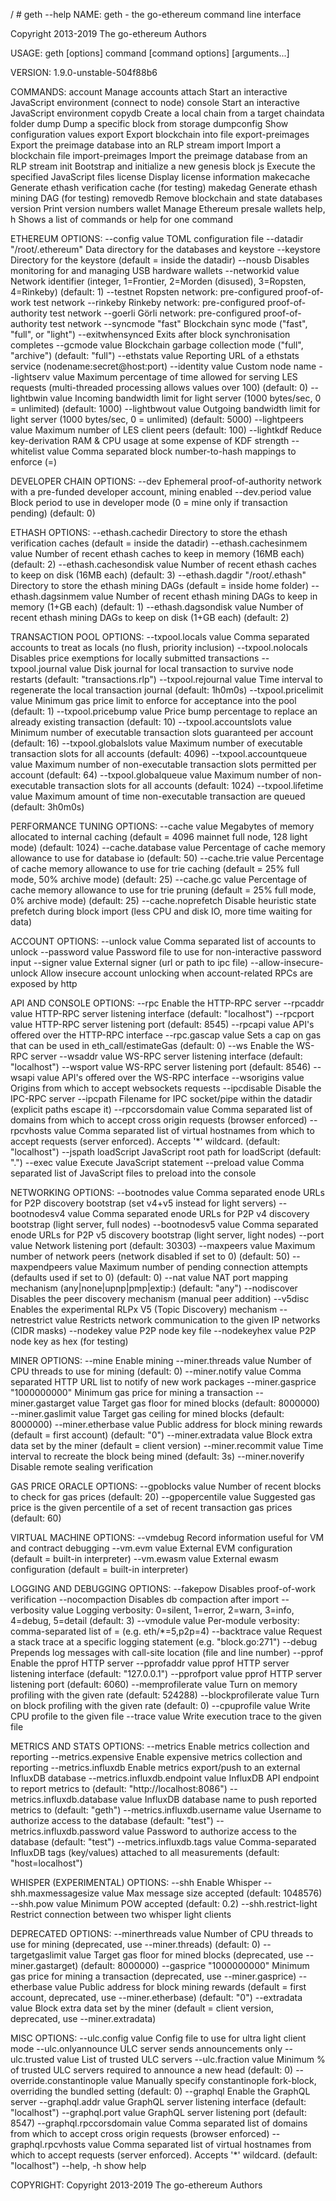 / # geth --help
NAME:
   geth - the go-ethereum command line interface

   Copyright 2013-2019 The go-ethereum Authors

USAGE:
   geth [options] command [command options] [arguments...]

VERSION:
   1.9.0-unstable-504f88b6

COMMANDS:
   account           Manage accounts
   attach            Start an interactive JavaScript environment (connect to node)
   console           Start an interactive JavaScript environment
   copydb            Create a local chain from a target chaindata folder
   dump              Dump a specific block from storage
   dumpconfig        Show configuration values
   export            Export blockchain into file
   export-preimages  Export the preimage database into an RLP stream
   import            Import a blockchain file
   import-preimages  Import the preimage database from an RLP stream
   init              Bootstrap and initialize a new genesis block
   js                Execute the specified JavaScript files
   license           Display license information
   makecache         Generate ethash verification cache (for testing)
   makedag           Generate ethash mining DAG (for testing)
   removedb          Remove blockchain and state databases
   version           Print version numbers
   wallet            Manage Ethereum presale wallets
   help, h           Shows a list of commands or help for one command

ETHEREUM OPTIONS:
  --config value               TOML configuration file
  --datadir "/root/.ethereum"  Data directory for the databases and keystore
  --keystore                   Directory for the keystore (default = inside the datadir)
  --nousb                      Disables monitoring for and managing USB hardware wallets
  --networkid value            Network identifier (integer, 1=Frontier, 2=Morden (disused), 3=Ropsten, 4=Rinkeby) (default: 1)
  --testnet                    Ropsten network: pre-configured proof-of-work test network
  --rinkeby                    Rinkeby network: pre-configured proof-of-authority test network
  --goerli                     Görli network: pre-configured proof-of-authority test network
  --syncmode "fast"            Blockchain sync mode ("fast", "full", or "light")
  --exitwhensynced             Exits after block synchronisation completes
  --gcmode value               Blockchain garbage collection mode ("full", "archive") (default: "full")
  --ethstats value             Reporting URL of a ethstats service (nodename:secret@host:port)
  --identity value             Custom node name
  --lightserv value            Maximum percentage of time allowed for serving LES requests (multi-threaded processing allows values over 100) (default: 0)
  --lightbwin value            Incoming bandwidth limit for light server (1000 bytes/sec, 0 = unlimited) (default: 1000)
  --lightbwout value           Outgoing bandwidth limit for light server (1000 bytes/sec, 0 = unlimited) (default: 5000)
  --lightpeers value           Maximum number of LES client peers (default: 100)
  --lightkdf                   Reduce key-derivation RAM & CPU usage at some expense of KDF strength
  --whitelist value            Comma separated block number-to-hash mappings to enforce (<number>=<hash>)

DEVELOPER CHAIN OPTIONS:
  --dev               Ephemeral proof-of-authority network with a pre-funded developer account, mining enabled
  --dev.period value  Block period to use in developer mode (0 = mine only if transaction pending) (default: 0)

ETHASH OPTIONS:
  --ethash.cachedir                Directory to store the ethash verification caches (default = inside the datadir)
  --ethash.cachesinmem value       Number of recent ethash caches to keep in memory (16MB each) (default: 2)
  --ethash.cachesondisk value      Number of recent ethash caches to keep on disk (16MB each) (default: 3)
  --ethash.dagdir "/root/.ethash"  Directory to store the ethash mining DAGs (default = inside home folder)
  --ethash.dagsinmem value         Number of recent ethash mining DAGs to keep in memory (1+GB each) (default: 1)
  --ethash.dagsondisk value        Number of recent ethash mining DAGs to keep on disk (1+GB each) (default: 2)

TRANSACTION POOL OPTIONS:
  --txpool.locals value        Comma separated accounts to treat as locals (no flush, priority inclusion)
  --txpool.nolocals            Disables price exemptions for locally submitted transactions
  --txpool.journal value       Disk journal for local transaction to survive node restarts (default: "transactions.rlp")
  --txpool.rejournal value     Time interval to regenerate the local transaction journal (default: 1h0m0s)
  --txpool.pricelimit value    Minimum gas price limit to enforce for acceptance into the pool (default: 1)
  --txpool.pricebump value     Price bump percentage to replace an already existing transaction (default: 10)
  --txpool.accountslots value  Minimum number of executable transaction slots guaranteed per account (default: 16)
  --txpool.globalslots value   Maximum number of executable transaction slots for all accounts (default: 4096)
  --txpool.accountqueue value  Maximum number of non-executable transaction slots permitted per account (default: 64)
  --txpool.globalqueue value   Maximum number of non-executable transaction slots for all accounts (default: 1024)
  --txpool.lifetime value      Maximum amount of time non-executable transaction are queued (default: 3h0m0s)

PERFORMANCE TUNING OPTIONS:
  --cache value           Megabytes of memory allocated to internal caching (default = 4096 mainnet full node, 128 light mode) (default: 1024)
  --cache.database value  Percentage of cache memory allowance to use for database io (default: 50)
  --cache.trie value      Percentage of cache memory allowance to use for trie caching (default = 25% full mode, 50% archive mode) (default: 25)
  --cache.gc value        Percentage of cache memory allowance to use for trie pruning (default = 25% full mode, 0% archive mode) (default: 25)
  --cache.noprefetch      Disable heuristic state prefetch during block import (less CPU and disk IO, more time waiting for data)

ACCOUNT OPTIONS:
  --unlock value           Comma separated list of accounts to unlock
  --password value         Password file to use for non-interactive password input
  --signer value           External signer (url or path to ipc file)
  --allow-insecure-unlock  Allow insecure account unlocking when account-related RPCs are exposed by http

API AND CONSOLE OPTIONS:
  --rpc                  Enable the HTTP-RPC server
  --rpcaddr value        HTTP-RPC server listening interface (default: "localhost")
  --rpcport value        HTTP-RPC server listening port (default: 8545)
  --rpcapi value         API's offered over the HTTP-RPC interface
  --rpc.gascap value     Sets a cap on gas that can be used in eth_call/estimateGas (default: 0)
  --ws                   Enable the WS-RPC server
  --wsaddr value         WS-RPC server listening interface (default: "localhost")
  --wsport value         WS-RPC server listening port (default: 8546)
  --wsapi value          API's offered over the WS-RPC interface
  --wsorigins value      Origins from which to accept websockets requests
  --ipcdisable           Disable the IPC-RPC server
  --ipcpath              Filename for IPC socket/pipe within the datadir (explicit paths escape it)
  --rpccorsdomain value  Comma separated list of domains from which to accept cross origin requests (browser enforced)
  --rpcvhosts value      Comma separated list of virtual hostnames from which to accept requests (server enforced). Accepts '*' wildcard. (default: "localhost")
  --jspath loadScript    JavaScript root path for loadScript (default: ".")
  --exec value           Execute JavaScript statement
  --preload value        Comma separated list of JavaScript files to preload into the console

NETWORKING OPTIONS:
  --bootnodes value     Comma separated enode URLs for P2P discovery bootstrap (set v4+v5 instead for light servers)
  --bootnodesv4 value   Comma separated enode URLs for P2P v4 discovery bootstrap (light server, full nodes)
  --bootnodesv5 value   Comma separated enode URLs for P2P v5 discovery bootstrap (light server, light nodes)
  --port value          Network listening port (default: 30303)
  --maxpeers value      Maximum number of network peers (network disabled if set to 0) (default: 50)
  --maxpendpeers value  Maximum number of pending connection attempts (defaults used if set to 0) (default: 0)
  --nat value           NAT port mapping mechanism (any|none|upnp|pmp|extip:<IP>) (default: "any")
  --nodiscover          Disables the peer discovery mechanism (manual peer addition)
  --v5disc              Enables the experimental RLPx V5 (Topic Discovery) mechanism
  --netrestrict value   Restricts network communication to the given IP networks (CIDR masks)
  --nodekey value       P2P node key file
  --nodekeyhex value    P2P node key as hex (for testing)

MINER OPTIONS:
  --mine                         Enable mining
  --miner.threads value          Number of CPU threads to use for mining (default: 0)
  --miner.notify value           Comma separated HTTP URL list to notify of new work packages
  --miner.gasprice "1000000000"  Minimum gas price for mining a transaction
  --miner.gastarget value        Target gas floor for mined blocks (default: 8000000)
  --miner.gaslimit value         Target gas ceiling for mined blocks (default: 8000000)
  --miner.etherbase value        Public address for block mining rewards (default = first account) (default: "0")
  --miner.extradata value        Block extra data set by the miner (default = client version)
  --miner.recommit value         Time interval to recreate the block being mined (default: 3s)
  --miner.noverify               Disable remote sealing verification

GAS PRICE ORACLE OPTIONS:
  --gpoblocks value      Number of recent blocks to check for gas prices (default: 20)
  --gpopercentile value  Suggested gas price is the given percentile of a set of recent transaction gas prices (default: 60)

VIRTUAL MACHINE OPTIONS:
  --vmdebug         Record information useful for VM and contract debugging
  --vm.evm value    External EVM configuration (default = built-in interpreter)
  --vm.ewasm value  External ewasm configuration (default = built-in interpreter)

LOGGING AND DEBUGGING OPTIONS:
  --fakepow                 Disables proof-of-work verification
  --nocompaction            Disables db compaction after import
  --verbosity value         Logging verbosity: 0=silent, 1=error, 2=warn, 3=info, 4=debug, 5=detail (default: 3)
  --vmodule value           Per-module verbosity: comma-separated list of <pattern>=<level> (e.g. eth/*=5,p2p=4)
  --backtrace value         Request a stack trace at a specific logging statement (e.g. "block.go:271")
  --debug                   Prepends log messages with call-site location (file and line number)
  --pprof                   Enable the pprof HTTP server
  --pprofaddr value         pprof HTTP server listening interface (default: "127.0.0.1")
  --pprofport value         pprof HTTP server listening port (default: 6060)
  --memprofilerate value    Turn on memory profiling with the given rate (default: 524288)
  --blockprofilerate value  Turn on block profiling with the given rate (default: 0)
  --cpuprofile value        Write CPU profile to the given file
  --trace value             Write execution trace to the given file

METRICS AND STATS OPTIONS:
  --metrics                          Enable metrics collection and reporting
  --metrics.expensive                Enable expensive metrics collection and reporting
  --metrics.influxdb                 Enable metrics export/push to an external InfluxDB database
  --metrics.influxdb.endpoint value  InfluxDB API endpoint to report metrics to (default: "http://localhost:8086")
  --metrics.influxdb.database value  InfluxDB database name to push reported metrics to (default: "geth")
  --metrics.influxdb.username value  Username to authorize access to the database (default: "test")
  --metrics.influxdb.password value  Password to authorize access to the database (default: "test")
  --metrics.influxdb.tags value      Comma-separated InfluxDB tags (key/values) attached to all measurements (default: "host=localhost")

WHISPER (EXPERIMENTAL) OPTIONS:
  --shh                       Enable Whisper
  --shh.maxmessagesize value  Max message size accepted (default: 1048576)
  --shh.pow value             Minimum POW accepted (default: 0.2)
  --shh.restrict-light        Restrict connection between two whisper light clients

DEPRECATED OPTIONS:
  --minerthreads value     Number of CPU threads to use for mining (deprecated, use --miner.threads) (default: 0)
  --targetgaslimit value   Target gas floor for mined blocks (deprecated, use --miner.gastarget) (default: 8000000)
  --gasprice "1000000000"  Minimum gas price for mining a transaction (deprecated, use --miner.gasprice)
  --etherbase value        Public address for block mining rewards (default = first account, deprecated, use --miner.etherbase) (default: "0")
  --extradata value        Block extra data set by the miner (default = client version, deprecated, use --miner.extradata)

MISC OPTIONS:
  --ulc.config value               Config file to use for ultra light client mode
  --ulc.onlyannounce               ULC server sends announcements only
  --ulc.trusted value              List of trusted ULC servers
  --ulc.fraction value             Minimum % of trusted ULC servers required to announce a new head (default: 0)
  --override.constantinople value  Manually specify constantinople fork-block, overriding the bundled setting (default: 0)
  --graphql                        Enable the GraphQL server
  --graphql.addr value             GraphQL server listening interface (default: "localhost")
  --graphql.port value             GraphQL server listening port (default: 8547)
  --graphql.rpccorsdomain value    Comma separated list of domains from which to accept cross origin requests (browser enforced)
  --graphql.rpcvhosts value        Comma separated list of virtual hostnames from which to accept requests (server enforced). Accepts '*' wildcard. (default: "localhost")
  --help, -h                       show help


COPYRIGHT:
   Copyright 2013-2019 The go-ethereum Authors
